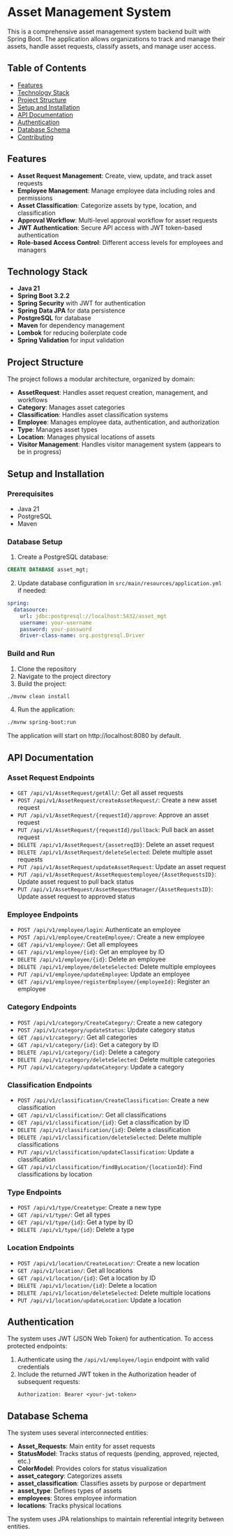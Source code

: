 # Asset Management System

This is a comprehensive asset management system backend built with Spring Boot. The application allows organizations to track and manage their assets, handle asset requests, classify assets, and manage user access.

## Table of Contents

- [Features](#features)
- [Technology Stack](#technology-stack)
- [Project Structure](#project-structure)
- [Setup and Installation](#setup-and-installation)
- [API Documentation](#api-documentation)
- [Authentication](#authentication)
- [Database Schema](#database-schema)
- [Contributing](#contributing)

## Features

- **Asset Request Management**: Create, view, update, and track asset requests
- **Employee Management**: Manage employee data including roles and permissions
- **Asset Classification**: Categorize assets by type, location, and classification
- **Approval Workflow**: Multi-level approval workflow for asset requests
- **JWT Authentication**: Secure API access with JWT token-based authentication
- **Role-based Access Control**: Different access levels for employees and managers

## Technology Stack

- **Java 21**
- **Spring Boot 3.2.2**
- **Spring Security** with JWT for authentication
- **Spring Data JPA** for data persistence
- **PostgreSQL** for database
- **Maven** for dependency management
- **Lombok** for reducing boilerplate code
- **Spring Validation** for input validation

## Project Structure

The project follows a modular architecture, organized by domain:

- **AssetRequest**: Handles asset request creation, management, and workflows
- **Category**: Manages asset categories
- **Classification**: Handles asset classification systems
- **Employee**: Manages employee data, authentication, and authorization
- **Type**: Manages asset types
- **Location**: Manages physical locations of assets
- **Visitor Management**: Handles visitor management system (appears to be in progress)

## Setup and Installation

### Prerequisites

- Java 21
- PostgreSQL 
- Maven

### Database Setup

1. Create a PostgreSQL database:
```sql
CREATE DATABASE asset_mgt;
```

2. Update database configuration in `src/main/resources/application.yml` if needed:
```yaml
spring:
  datasource:
    url: jdbc:postgresql://localhost:5432/asset_mgt
    username: your-username
    password: your-password
    driver-class-name: org.postgresql.Driver
```

### Build and Run

1. Clone the repository
2. Navigate to the project directory
3. Build the project:
```bash
./mvnw clean install
```

4. Run the application:
```bash
./mvnw spring-boot:run
```

The application will start on http://localhost:8080 by default.

## API Documentation

### Asset Request Endpoints

- `GET /api/v1/AssetRequest/getAll/`: Get all asset requests
- `POST /api/v1/AssetRequest/createAssetRequest/`: Create a new asset request
- `PUT /api/v1/AssetRequest/{requestId}/approve`: Approve an asset request
- `PUT /api/v1/AssetRequest/{requestId}/pullback`: Pull back an asset request
- `DELETE /api/v1/AssetRequest/{assetreqID}`: Delete an asset request
- `DELETE /api/v1/AssetRequest/deleteSelected`: Delete multiple asset requests
- `PUT /api/v1/AssetRequest/updateAssetRequest`: Update an asset request
- `PUT /api/v1/AssetRequest/AssetRequestemployee/{AssetRequestsID}`: Update asset request to pull back status
- `PUT /api/v1/AssetRequest/AssetRequestManager/{AssetRequestsID}`: Update asset request to approved status

### Employee Endpoints

- `POST /api/v1/employee/login`: Authenticate an employee
- `POST /api/v1/employee/CreateEmployee/`: Create a new employee
- `GET /api/v1/employee/`: Get all employees
- `GET /api/v1/employee/{id}`: Get an employee by ID
- `DELETE /api/v1/employee/{id}`: Delete an employee
- `DELETE /api/v1/employee/deleteSelected`: Delete multiple employees
- `PUT /api/v1/employee/updateEmployee`: Update an employee
- `GET /api/v1/employee/registerEmployee/{employeeId}`: Register an employee

### Category Endpoints

- `POST /api/v1/category/CreateCategory/`: Create a new category
- `POST /api/v1/category/updateStatus`: Update category status
- `GET /api/v1/category/`: Get all categories
- `GET /api/v1/category/{id}`: Get a category by ID
- `DELETE /api/v1/category/{id}`: Delete a category
- `DELETE /api/v1/category/deleteSelected`: Delete multiple categories
- `PUT /api/v1/category/updateCategory`: Update a category

### Classification Endpoints

- `POST /api/v1/classification/CreateClassification`: Create a new classification
- `GET /api/v1/classification/`: Get all classifications
- `GET /api/v1/classification/{id}`: Get a classification by ID
- `DELETE /api/v1/classification/{id}`: Delete a classification
- `DELETE /api/v1/classification/deleteSelected`: Delete multiple classifications
- `PUT /api/v1/classification/updateClassification`: Update a classification
- `GET /api/v1/classification/findByLocation/{locationId}`: Find classifications by location

### Type Endpoints

- `POST /api/v1/type/Createtype`: Create a new type
- `GET /api/v1/type/`: Get all types
- `GET /api/v1/type/{id}`: Get a type by ID
- `DELETE /api/v1/type/{id}`: Delete a type

### Location Endpoints

- `POST /api/v1/location/CreateLocation/`: Create a new location
- `GET /api/v1/location/`: Get all locations
- `GET /api/v1/location/{id}`: Get a location by ID
- `DELETE /api/v1/location/{id}`: Delete a location
- `DELETE /api/v1/location/deleteSelected`: Delete multiple locations
- `PUT /api/v1/location/updateLocation`: Update a location

## Authentication

The system uses JWT (JSON Web Token) for authentication. To access protected endpoints:

1. Authenticate using the `/api/v1/employee/login` endpoint with valid credentials
2. Include the returned JWT token in the Authorization header of subsequent requests:
   ```
   Authorization: Bearer <your-jwt-token>
   ```

## Database Schema

The system uses several interconnected entities:

- **Asset_Requests**: Main entity for asset requests
- **StatusModel**: Tracks status of requests (pending, approved, rejected, etc.)
- **ColorModel**: Provides colors for status visualization
- **asset_category**: Categorizes assets
- **asset_classification**: Classifies assets by purpose or department
- **asset_type**: Defines types of assets
- **employees**: Stores employee information
- **locations**: Tracks physical locations

The system uses JPA relationships to maintain referential integrity between entities.
